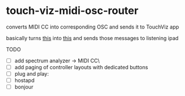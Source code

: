 # touch-viz-midi-osc-router
 converts MIDI CC into corresponding OSC and sends it to TouchViz app

basically turns [this](https://hexler.net/docs/touchviz-midi-reference) into [this](https://hexler.net/docs/touchviz-osc-reference) and sends those messages to listening ipad


TODO
* [ ] add spectrum analyzer -> MIDI CC\
* [ ] add paging of controller layouts with dedicated buttons
* [ ] plug and play: 
 * [ ] hostapd
 * [ ] bonjour
